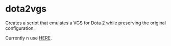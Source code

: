 dota2vgs
========

Creates a script that emulates a VGS for Dota 2 while preserving the original configuration.

Currently n use [HERE](http://initialcommit.org/d2vgs).
